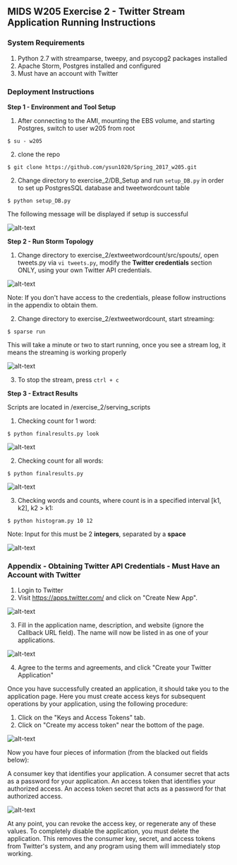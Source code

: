 ## MIDS W205 Exercise 2 - Twitter Stream Application Running Instructions

### System Requirements
1. Python 2.7 with streamparse, tweepy, and psycopg2 packages installed 
2. Apache Storm, Postgres installed and configured 
3. Must have an account with Twitter

### Deployment Instructions
**Step 1 - Environment and Tool Setup** 

1. After connecting to the AMI, mounting the EBS volume, and starting Postgres, switch to user w205 from root
```
$ su - w205
```
2. clone the repo
```
$ git clone https://github.com/ysun1020/Spring_2017_w205.git
```
2. Change directory to exercise_2/DB_Setup and run `setup_DB.py` in order to set up PostgresSQL database and tweetwordcount table
```
$ python setup_DB.py
```
The following message will be displayed if setup is successful

![alt-text](https://github.com/ysun1020/Spring_2017_w205/blob/master/exercise_2/snapshots/1-screenshot-DatabaseSetup.PNG "Successful setup")

**Step 2 - Run Storm Topology**

1. Change directory to exercise_2/extweetwordcount/src/spouts/, open tweets.py via `vi tweets.py`, modify the **Twitter credentials** section ONLY, using your own Twitter API credentials. 

![alt-text](https://github.com/ysun1020/Spring_2017_w205/blob/master/exercise_2/snapshots/2-screenshot-TwitterCredentialSetup.PNG "Twitter Credentials")

Note: If you don't have access to the credentials, please follow instructions in the appendix to obtain them.

2. Change directory to exercise_2/extweetwordcount, start streaming:
```
$ sparse run
```
This will take a minute or two to start running, once you see a stream log, it means the streaming is working properly

![alt-text](https://github.com/ysun1020/Spring_2017_w205/blob/master/exercise_2/snapshots/3-screenshot-TwitterStreamingLog.PNG "Stream Log")

3. To stop the stream, press `ctrl + c`

**Step 3 - Extract Results**

Scripts are located in /exercise_2/serving_scripts

1. Checking count for 1 word:
```
$ python finalresults.py look
```

![alt-text](https://github.com/ysun1020/Spring_2017_w205/blob/master/exercise_2/snapshots/4-screenshot-SingleWordOccurrence.PNG "Single Word Result")

2. Checking count for all words:
```
$ python finalresults.py
```

![alt-text](https://github.com/ysun1020/Spring_2017_w205/blob/master/exercise_2/snapshots/5-screenshot-AllWordOccurrence.PNG "All Words Result")

3. Checking words and counts, where count is in a specified interval [k1, k2], k2 > k1:
```
$ python histogram.py 10 12
```
Note: Input for this must be 2 **integers**, separated by a **space**

![alt-text](https://github.com/ysun1020/Spring_2017_w205/blob/master/exercise_2/snapshots/6-screenshot-HistogramResults.PNG "Histogram Result")

### Appendix - Obtaining Twitter API Credentials - Must Have an Account with Twitter

1. Login to Twitter 
2. Visit https://apps.twitter.com/ and click on "Create New App". 

![alt-text](https://github.com/ysun1020/Spring_2017_w205/blob/master/exercise_2/snapshots/12-screenshot-TwitterAppStart.png "Create New App")

3. Fill in the application name, description, and website (ignore the Callback URL field). The name will now be listed in as one of your applications. 

![alt-text](https://github.com/ysun1020/Spring_2017_w205/blob/master/exercise_2/snapshots/9-screenshot-CreateTwitterApp.png "Create an Application")

4. Agree to the terms and agreements, and click "Create your Twitter Application"

Once you have successfully created an application, it should take you to the application page. Here you must create access keys for subsequent operations by your application, using the following procedure:

1. Click on the "Keys and Access Tokens" tab.
2. Click on "Create my access token" near the bottom of the page.

![alt-text](https://github.com/ysun1020/Spring_2017_w205/blob/master/exercise_2/snapshots/10-screenshot-TwitterTokenActivation.png "Access Token")

Now you have four pieces of information (from the blacked out fields below):

A consumer key that identifies your application.
A consumer secret that acts as a password for your application.
An access token that identifies your authorized access.
An access token secret that acts as a password for that authorized access.

![alt-text](https://github.com/ysun1020/Spring_2017_w205/blob/master/exercise_2/snapshots/11-screentshot-TwitterAPIKeys.png "API Key")

At any point, you can revoke the access key, or regenerate any of these values. To completely disable the application, you must delete the application. This removes the consumer key, secret, and access tokens from Twitter's system, and any program using them will immediately stop working.


